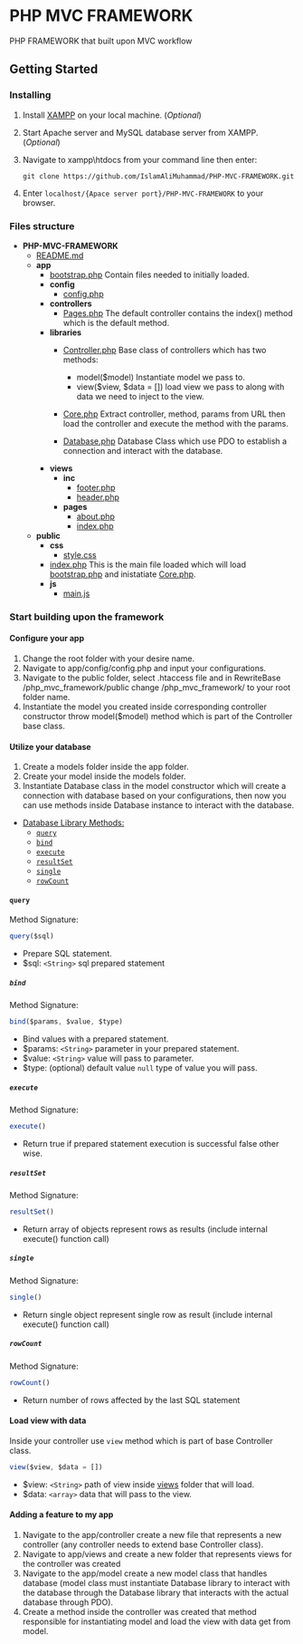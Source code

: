 # PHP MVC FRAMEWORK

PHP FRAMEWORK that built upon MVC workflow 

## Getting Started

### Installing

1. Install [XAMPP](https://www.apachefriends.org/index.html) on your local machine. (*Optional*)

2. Start Apache server and MySQL database server from XAMPP. (*Optional*)

3. Navigate to xampp\htdocs from your command line then enter:

    ```
    git clone https://github.com/IslamAliMuhammad/PHP-MVC-FRAMEWORK.git
    ```
4. Enter `localhost/{Apace server port}/PHP-MVC-FRAMEWORK` to your browser.

### Files structure 

- __PHP\-MVC\-FRAMEWORK__
   - [README.md](README.md)
   - __app__
     - [bootstrap.php](app/bootstrap.php) Contain files needed to initially loaded.
     - __config__
       - [config.php](app/config/config.php)
     - __controllers__
       - [Pages.php](app/controllers/Pages.php) The default controller contains the index() method which is the default method.
     - __libraries__
       - [Controller.php](app/libraries/Controller.php) Base class of controllers which has two methods:
         - model($model) Instantiate model we pass to.
         - view($view, $data = []) load view we pass to along with data we need to inject to the view.

       - [Core.php](app/libraries/Core.php) Extract controller, method, params from URL then load the controller and execute the method with the params.
       - [Database.php](app/libraries/Database.php) Database Class which use PDO to establish a connection and interact with the database.
     - __views__
       - __inc__
         - [footer.php](app/views/inc/footer.php)
         - [header.php](app/views/inc/header.php)
       - __pages__
         - [about.php](app/views/pages/about.php)
         - [index.php](app/views/pages/index.php)
   - __public__
     - __css__
       - [style.css](public/css/style.css)
     - [index.php](public/index.php) This is the main file loaded which will load [bootstrap.php](app/bootstrap.php) and inistatiate [Core.php](app/libraries/Core.php).
     - __js__
       - [main.js](public/js/main.js)

### Start building upon the framework

#### Configure your app

 1. Change the root folder with your desire name.
 2. Navigate to app/config/config.php and input your configurations.
 3. Navigate to the public folder, select .htaccess file and in RewriteBase /php_mvc_framework/public change /php_mvc_framework/ to your root folder name.
 4. Instantiate the model you created inside corresponding controller constructor throw model($model) method which is part of the Controller base class.

 #### Utilize your database
 
 1. Create a models folder inside the app folder.
 2. Create your model inside the models folder.
 3. Instantiate Database class in the model constructor which will create a connection with database based on your configurations, then now you can use methods inside Database instance to interact with the database. 

- [Database Library Methods:](app/libraries/Database.php)
    - [`query`](#query)
    - [`bind`](#bind)
    - [`execute`](#execute)
    - [`resultSet`](#resultSet)
    - [`single`](#single)
    - [`rowCount`](#rowCount)

#### `query`

Method Signature:

```js
query($sql)
```
- Prepare SQL statement.
- $sql: `<String>` sql prepared statement

##### `bind` 

Method Signature:

```js
bind($params, $value, $type)
```
- Bind values with a prepared statement.
- $params: `<String>` parameter in your prepared statement.
- $value: `<String>` value will pass to parameter.
- $type: (optional) default value `null` type of value you will pass.

##### `execute`

Method Signature:

```js
execute()
```
- Return true if prepared statement execution is successful false other wise. 

##### `resultSet`

Method Signature:

```js
resultSet()
```
- Return array of objects represent rows as results (include internal execute() function call)

##### `single`

Method Signature:

```js
single()
```
- Return single object represent single row as result (include internal execute() function call) 

##### `rowCount`

Method Signature:

```js
rowCount()
```
- Return number of rows affected by the last SQL statement

#### Load view with data

Inside your controller use `view` method which is part of base Controller class.

```js
view($view, $data = [])
```
- $view: `<String>` path of view inside [views](app/views/) folder that will load.
- $data: `<array>` data that will pass to the view.

#### Adding a feature to my app 

1. Navigate to the app/controller create a new file that represents a new controller (any controller needs to extend base Controller class).
2. Navigate to app/views and create a new folder that represents views for the controller was created 
3. Navigate to the app/model create a new model class that handles database (model class must instantiate  Database library to interact with the database through the Database library that interacts with the actual database through PDO).
4. Create a method inside the controller was created that method responsible for instantiating model and load the view with data get from model. 






